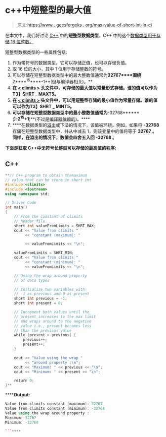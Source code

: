 # c++中短整型的最大值

> 原文:[https://www . geesforgeks . org/max-value-of-short-int-in-c/](https://www.geeksforgeeks.org/maximum-value-of-short-int-in-c/)

在本文中，我们将讨论 [C++](https://www.geeksforgeeks.org/c-plus-plus/) 中的**短整型数据类型**。C++ 中的这个[数据类型用于存储 16 位整数。](https://www.geeksforgeeks.org/c-data-types/)

短整型数据类型的一些属性包括:

1.  作为带符号的数据类型，它可以存储正值，也可以存储负值。
2.  取 16 位的大小，其中 1 位用于存储整数的符号。
3.  可以存储在短整型数据类型中的最大整数值通常为**32767****围绕**2****<sup>15</sup>****-1**(但与编译器相关)。**
4.  **在 [< climits >](https://www.geeksforgeeks.org/climits-limits-h-cc/) 头文件中，可存储的最大值以常量形式存储。谁的值可以作为T3】SHRT _ MAXT5。**
5.  **在 [< climits >](https://www.geeksforgeeks.org/climits-limits-h-cc/) 头文件中，可以用短整型存储的最小值作为常量存储。谁的值可以作为T3】SHRT _ MINT5。**
6.  **可以存储在短整型数据类型中的最小整数值通常为**-32768******(****)-2<sup>15</sup>+1****)**(不过是[编译器依赖的](https://www.geeksforgeeks.org/compile-32-bit-program-64-bit-gcc-c-c/))。****
7.  ****在数据类型的[溢出](https://www.geeksforgeeks.org/overflow-in-arithmetic-addition-in-binary-number-system/)或下溢的情况下，该值被环绕。例如，如果将 **-32768** 存储在短整型数据类型中，并从中减去 1，则该变量中的值将等于 **32767** **。**同样，在溢出的情况下，数值会四舍五入回 **-32768** 。****

****下面是获取 C++中无符号长整型可以存储的最高值的程序:****

## ****C++****

```cpp
**// C++ program to obtain themaximum
// value that can be store in short int
#include <climits>
#include <iostream>
using namespace std;

// Driver Code
int main()
{
    // From the constant of climits
    // header file
    short int valueFromLimits = SHRT_MAX;
    cout << "Value from climits "
         << "constant (maximum): "

         << valueFromLimits << "\n";

    valueFromLimits = SHRT_MIN;
    cout << "Value from climits "
         << "constant (minimum): "
         << valueFromLimits << "\n";

    // Using the wrap around property
    // of data types

    // Initialize two variables with
    // -1 as previous and 0 as present
    short int previous = -1;
    short int present = 0;

    // Increment both values until the
    // present increases to the max limit
    // and wraps around to the negative
    // value i.e., present becomes less
    // than the previous value
    while (present > previous) {
        previous++;
        present++;
    }

    cout << "Value using the wrap "
         << "around property :\n";
    cout << "Maximum: " << previous << "\n";
    cout << "Minimum: " << present << "\n";

    return 0;
}**
```

******Output:**

```cpp
Value from climits constant (maximum): 32767
Value from climits constant (minimum): -32768
Value using the wrap around property :
Maximum: 32767
Minimum: -32768

```****